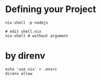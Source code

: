 # Defining your Project

    nix-shell -p nodejs

    # edit shell.nix
    nix-shell # without argument

# by direnv

    echo 'use nix' > .envrc
    direnv allow
    
